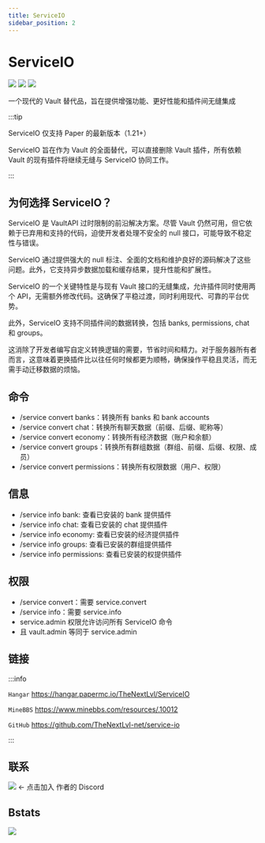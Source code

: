 ```yaml
---
title: ServiceIO
sidebar_position: 2
---
```


# ServiceIO

[![](https://img.shields.io/github/v/release/TheNextLvl-net/service-io)](https://github.com/TheNextLvl-net/service-io/releases)
[![](https://img.shields.io/github/languages/code-size/TheNextLvl-net/service-io)](https://github.com/TheNextLvl-net/service-io)
[![](https://img.shields.io/github/license/TheNextLvl-net/service-io)](https://github.com/TheNextLvl-net/service-io/blob/main/LICENSE)

一个现代的 Vault 替代品，旨在提供增强功能、更好性能和插件间无缝集成

:::tip

ServiceIO 仅支持 Paper 的最新版本（1.21+）

ServiceIO 旨在作为 Vault 的全面替代，可以直接删除 Vault 插件，所有依赖 Vault 的现有插件将继续无缝与 ServiceIO 协同工作。

:::

## 为何选择 ServiceIO？

ServiceIO 是 VaultAPI 过时限制的前沿解决方案。尽管 Vault 仍然可用，但它依赖于已弃用和支持的代码，迫使开发者处理不安全的 null 接口，可能导致不稳定性与错误。

ServiceIO 通过提供强大的 null 标注、全面的文档和维护良好的源码解决了这些问题。此外，它支持异步数据加载和缓存结果，提升性能和扩展性。

ServiceIO 的一个关键特性是与现有 Vault 接口的无缝集成，允许插件同时使用两个 API，无需额外修改代码。这确保了平稳过渡，同时利用现代、可靠的平台优势。

此外，ServiceIO 支持不同插件间的数据转换，包括 banks, permissions, chat 和 groups。

这消除了开发者编写自定义转换逻辑的需要，节省时间和精力。对于服务器所有者而言，这意味着更换插件比以往任何时候都更为顺畅，确保操作平稳且灵活，而无需手动迁移数据的烦恼。

## 命令

- /service convert banks：转换所有 banks 和 bank accounts
- /service convert chat：转换所有聊天数据（前缀、后缀、昵称等）
- /service convert economy：转换所有经济数据（账户和余额）
- /service convert groups：转换所有群组数据（群组、前缀、后缀、权限、成员）
- /service convert permissions：转换所有权限数据（用户、权限）

## 信息

- /service info bank: 查看已安装的 bank 提供插件
- /service info chat: 查看已安装的 chat 提供插件
- /service info economy: 查看已安装的经济提供插件
- /service info groups: 查看已安装的群组提供插件
- /service info permissions: 查看已安装的权提供插件

## 权限

- /service convert：需要 service.convert
- /service info：需要 service.info
- service.admin 权限允许访问所有 ServiceIO 命令
- 且 vault.admin 等同于 service.admin

## 链接

:::info

`Hangar` https://hangar.papermc.io/TheNextLvl/ServiceIO

`MineBBS` https://www.minebbs.com/resources/.10012

`GitHub` https://github.com/TheNextLvl-net/service-io

:::

## 联系

[![](https://img.shields.io/discord/1293606111177609277?logo=discord&label=Discord)](https://thenextlvl.net/discord)
\<- 点击加入 作者的 Discord

## Bstats

[![](https://bstats.org/signatures/bukkit/TheNextLvl%20ServiceIO.svg)](https://bstats.org/plugin/bukkit/TheNextLvl%20ServiceIO/23083)
